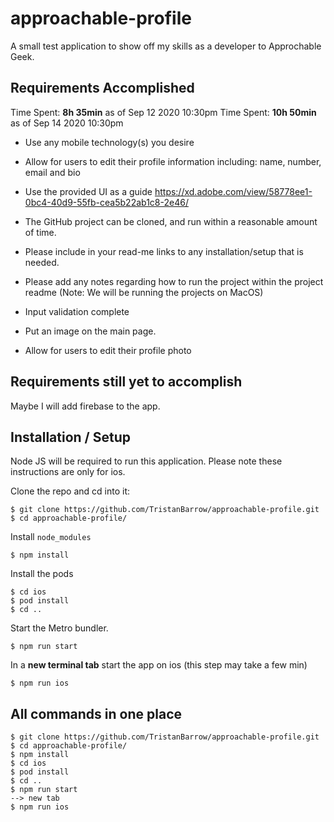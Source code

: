 # approachable-profile

A small test application to show off my skills as a developer to Approchable Geek.

## Requirements Accomplished

Time Spent: **8h 35min** as of Sep 12 2020 10:30pm
Time Spent: **10h 50min** as of Sep 14 2020 10:30pm

- Use any mobile technology(s) you desire
- Allow for users to edit their profile information including: name, number, email and bio
- Use the provided UI as a guide https://xd.adobe.com/view/58778ee1-0bc4-40d9-55fb-cea5b22ab1c8-2e46/

- The GitHub project can be cloned, and run within a reasonable amount of time. 
- Please include in your read-me links to any installation/setup that is needed.
- Please add any notes regarding how to run the project within the project readme (Note: We will be running the projects on MacOS)

- Input validation complete
- Put an image on the main page.
- Allow for users to edit their profile photo

## Requirements still yet to accomplish

Maybe I will add firebase to the app. 

## Installation / Setup

Node JS will be required to run this application.
Please note these instructions are only for ios.

Clone the repo and cd into it:

```
$ git clone https://github.com/TristanBarrow/approachable-profile.git
$ cd approachable-profile/
```

Install `node_modules`

```
$ npm install
```

Install the pods

```
$ cd ios
$ pod install
$ cd ..
```

Start the Metro bundler.

```
$ npm run start
```

In a **new terminal tab** start the app on ios (this step may take a few min)

```
$ npm run ios
```


## All commands in one place

```
$ git clone https://github.com/TristanBarrow/approachable-profile.git
$ cd approachable-profile/
$ npm install
$ cd ios
$ pod install
$ cd ..
$ npm run start
--> new tab
$ npm run ios
```


